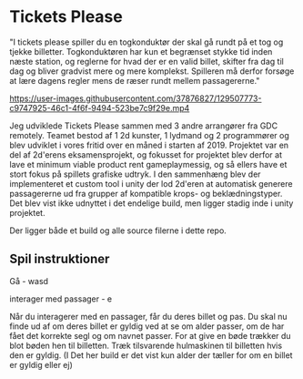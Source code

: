 # Tickets Please
"I tickets please spiller du en togkonduktør der skal gå rundt på et tog og tjekke billetter. Togkonduktøren har kun et begrænset stykke tid inden næste station, og reglerne for hvad der er en valid billet, skifter fra dag til dag og bliver gradvist mere og mere komplekst. Spilleren må derfor forsøge at lære dagens regler mens de ræser rundt mellem passagererne."

https://user-images.githubusercontent.com/37876827/129507773-c9747925-46c1-4f6f-9494-523be7c9f29e.mp4

Jeg udviklede Tickets Please sammen med 3 andre arrangører fra GDC remotely. Teamet bestod af 1 2d kunster, 1 lydmand og 2 programmører og blev udviklet i vores fritid over en måned i starten af 2019. Projektet var en del af 2d'erens eksamensprojekt, og fokusset for projektet blev derfor at lave et minimum viable product rent gameplaymessig, og så ellers have et stort fokus på spillets grafiske udtryk. I den sammenhæng blev der implementeret et custom tool i unity der lod 2d'eren at automatisk generere passagererne ud fra grupper af kompatible krops- og beklædningstyper. Det blev vist ikke udnyttet i det endelige build, men ligger stadig inde i unity projektet.

Der ligger både et build og alle source filerne i dette repo.
## Spil instruktioner
Gå - wasd

interager med passager - e

Når du interagerer med en passager, får du deres billet og pas. Du skal nu finde ud af om deres billet er gyldig ved at se om alder passer, om de har fået det korrekte segl og om navnet passer.
For at give en bøde trækker du blot bøden hen til billetten. Træk tilsvarende hulmaskinen til billetten hvis den er gyldig. (I Det her build er det vist kun alder der tæller for om en billet er gyldig eller ej)
